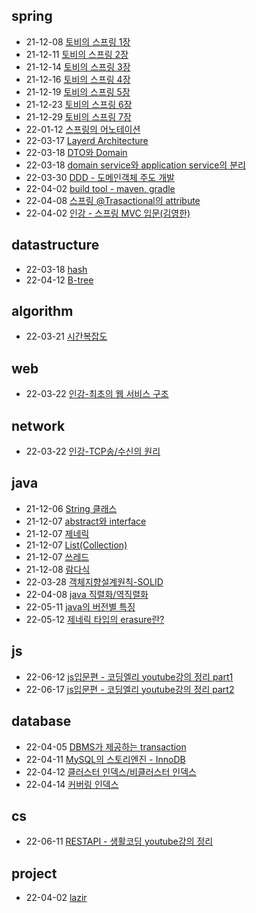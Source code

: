 ## spring
+ 21-12-08 [토비의 스프링 1장](https://lala-ogu.github.io/spring/spring-chapter1/)
+ 21-12-11 [토비의 스프링 2장](https://lala-ogu.github.io/spring/spring-chapter2/)
+ 21-12-14 [토비의 스프링 3장](https://lala-ogu.github.io/spring/spring-chapter3/)
+ 21-12-16 [토비의 스프링 4장](https://lala-ogu.github.io/spring/spring-chapter4/)
+ 21-12-19 [토비의 스프링 5장](https://lala-ogu.github.io/spring/spring-chapter5/)
+ 21-12-23 [토비의 스프링 6장](https://lala-ogu.github.io/spring/spring-chapter6/)
+ 21-12-29 [토비의 스프링 7장](https://lala-ogu.github.io/spring/spring-chapter9)
+ 22-01-12 [스프링의 어노테이션](https://lala-ogu.github.io/spring/spring-annotations/)
+ 22-03-17 [Layerd Architecture](https://lala-ogu.github.io/spring/spring-architecture/)
+ 22-03-18 [DTO와 Domain](https://lala-ogu.github.io/spring/spring-domain_DTO/)
+ 22-03-18 [domain service와 application service의 분리](https://lala-ogu.github.io/spring/spring-domain_service/)
+ 22-03-30 [DDD - 도메인객체 주도 개발](https://lala-ogu.github.io/architecture/spring-DDD/)
+ 22-04-02 [build tool - maven, gradle](https://lala-ogu.github.io/spring/spring-buildtool/)
+ 22-04-08 [스프링 @Trasactional의 attribute](https://lala-ogu.github.io/spring/spring-transactional/)
+ 22-04-02 [인강 - 스프링 MVC 입문(김영한)](https://lala-ogu.github.io/spring/online_study-springbegginer/)

## datastructure
+ 22-03-18 [hash](https://lala-ogu.github.io/data_structure/data_structure-hash/)
+ 22-04-12 [B-tree](https://lala-ogu.github.io/datastructure/datastructure-btree/)

## algorithm
+ 22-03-21 [시간복잡도](https://lala-ogu.github.io/algorithm/algorithm-time_complexity/)

## web
+ 22-03-22 [인강-최초의 웹 서비스 구조](https://lala-ogu.github.io/web/online_study-web_service/)

## network
+ 22-03-22 [인강-TCP송/수신의 원리](https://lala-ogu.github.io/network/online_study-tcp/)

## java
+ 21-12-06 [String 클래스](https://lala-ogu.github.io/java/java-string/)
+ 21-12-07 [abstract와 interface](https://lala-ogu.github.io/java/java-abstract-interface/)
+ 21-12-07 [제네릭](https://lala-ogu.github.io/java/java-generic/)
+ 21-12-07 [List(Collection)](https://lala-ogu.github.io/java/java-list/)
+ 21-12-07 [쓰레드](https://lala-ogu.github.io/java/java-thread/)
+ 21-12-08 [람다식](https://lala-ogu.github.io/java/java-lambda/)
+ 22-03-28 [객체지향설계원칙-SOLID](https://lala-ogu.github.io/java/java-solid/)
+ 22-04-08 [java 직렬화/역직렬화](https://lala-ogu.github.io/java/java-serialization/)
+ 22-05-11 [java의 버전별 특징](https://lala-ogu.github.io/java/java-study/java-versions/)
+ 22-05-12 [제네릭 타입의 erasure란?](https://lala-ogu.github.io/java/java-study/java-erasure/)

## js
+ 22-06-12 [js입문편 - 코딩엘리 youtube강의 정리 part1](https://lala-ogu.github.io/js/js_basic/)
+ 22-06-17 [js입문편 - 코딩엘리 youtube강의 정리 part2](https://lala-ogu.github.io/js/js_basic2/)

## database
+ 22-04-05 [DBMS가 제공하는 transaction](https://lala-ogu.github.io/spring/database-dbms_transaction/)
+ 22-04-11 [MySQL의 스토리엔진 - InnoDB](https://lala-ogu.github.io/database/database-innodb/)
+ 22-04-12 [클러스터 인덱스/비클러스터 인덱스](https://lala-ogu.github.io/database/database-index/)
+ 22-04-14 [커버링 인덱스](https://lala-ogu.github.io/dbms/mysql/database-coveringindex/)

## cs
+ 22-06-11 [RESTAPI - 생활코딩 youtube강의 정리](https://lala-ogu.github.io/cs/cs-study/online_study-rest_api/)

## project
+ 22-04-02 [lazir](https://lala-ogu.github.io/project/project-lazir/)


